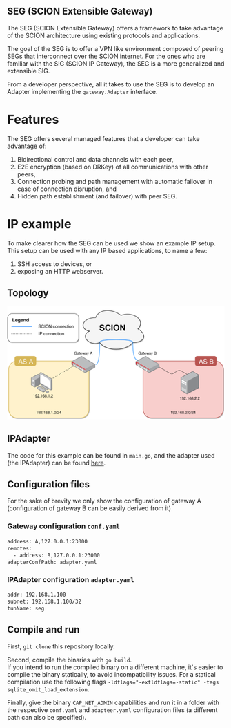 SEG (SCION Extensible Gateway)
---

The SEG (SCION Extensible Gateway) offers a framework to take advantage of the SCION architecture using existing
protocols and applications.

The goal of the SEG is to offer a VPN like environment composed of peering SEGs that interconnect over the SCION internet.
For the ones who are familiar with the SIG (SCION IP Gateway), the SEG is a more generalized and extensible SIG.

From a developer perspective, all it takes to use the SEG is to develop an Adapter implementing the `gateway.Adapter` interface.

# Features

The SEG offers several managed features that a developer can take advantage of:
1. Bidirectional control and data channels with each peer,
2. E2E encryption (based on DRKey) of all communications with other peers,
3. Connection probing and path management with automatic failover in case of connection disruption, and
4. Hidden path establishment (and failover) with peer SEG.

# IP example
To make clearer how the SEG can be used we show an example IP setup.  
This setup can be used with any IP based applications, to name a few:
1. SSH access to devices, or
2. exposing an HTTP webserver.

## Topology
![Image of the IP Example](res/IPExample.png "IP Example")

## IPAdapter
The code for this example can be found in `main.go`, and the adapter used (the IPAdapter) can be found [here](adapters/ip/).

## Configuration files
For the sake of brevity we only show the configuration of gateway A (configuration of gateway B can be easily derived from it)
### Gateway configuration `conf.yaml`
```
address: A,127.0.0.1:23000
remotes:
  - address: B,127.0.0.1:23000
adapterConfPath: adapter.yaml
```
### IPAdapter configuration `adapter.yaml`
```
addr: 192.168.1.100
subnet: 192.168.1.100/32
tunName: seg
```

## Compile and run
First, `git clone` this repository locally.

Second, compile the binaries with `go build`.  
If you intend to run the compiled binary on a different machine, it's easier to compile the binary statically, to avoid incompatibility issues.
For a statical compilation use the following flags `-ldflags="-extldflags=-static" -tags sqlite_omit_load_extension`.

Finally, give the binary `CAP_NET_ADMIN` capabilities and run it in a folder with the respective `conf.yaml` and `adapteer.yaml`
configuration files (a different path can also be specified).